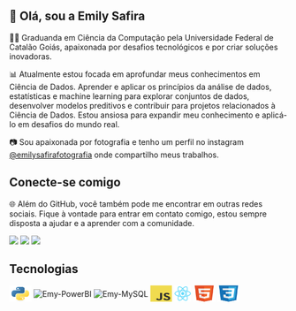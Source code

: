 <div>
        <h2> 👋 Olá, sou a Emily Safira</h2>
        <p> 👩‍💻 Graduanda em Ciência da Computação pela Universidade Federal de Catalão Goiás, apaixonada por desafios tecnológicos e por criar soluções inovadoras. 
        </p>
        <p> 📊 Atualmente estou focada em aprofundar meus conhecimentos em Ciência de Dados. Aprender e aplicar os princípios da análise de dados, estatísticas e machine learning para explorar conjuntos de dados, desenvolver modelos preditivos e contribuir para projetos relacionados à Ciência de Dados. Estou ansiosa para expandir meu conhecimento e aplicá-lo em desafios do mundo real.
        </p>
        <p> 📷 Sou apaixonada por fotografia e tenho um perfil no instagram 
            <a href="https://www.instagram.com/emilysafirafotografia/"> @emilysafirafotografia</a> onde compartilho meus trabalhos.
        </p>
    </div> 
    <h2>Conecte-se comigo</h2>
    <p> 🌐 Além do GitHub, você também pode me encontrar em outras redes sociais. Fique à vontade para entrar em contato comigo, estou sempre disposta a ajudar e a aprender com a comunidade.
    </p>
    <a href="https://www.linkedin.com/in/emily-araujo-54885b153/" target="_blank"><img src="https://img.shields.io/badge/-LinkedIn-%230077B5?style=for-the-badge&logo=linkedin&logoColor=white" target="_blank"></a> 
    <a href="https://discord.gg/emily-sah" target="Emily-Sah#6520"><img src="https://img.shields.io/badge/Discord-7289DA?style=for-the-badge&logo=discord&logoColor=white" target="_blank"></a>       
    <a href = "mailto:emilysafira123@gmail.com"><img src="https://img.shields.io/badge/-Gmail-%23333?style=for-the-badge&logo=gmail&logoColor=red" target="_blank"></a>
</div>

<div>
 <h2>Tecnologias</h2>
  <img align="center" alt="Emy-Python" height="30" width="40" src="https://raw.githubusercontent.com/devicons/devicon/master/icons/python/python-original.svg">
  <img align="center" alt="Emy-PowerBI" height="30" width="30" src="https://e7.pngegg.com/pngimages/252/727/png-clipart-power-bi-business-intelligence-microsoft-analytics-microsoft-text-rectangle.png">
  <img align="center" alt="Emy-MySQL" height="30" width="40" src="https://cdn.jsdelivr.net/gh/devicons/devicon/icons/mysql/mysql-original-wordmark.svg">
  <img align="center" alt="Emy-JavaScript" height="30" width="40" src="https://raw.githubusercontent.com/devicons/devicon/master/icons/javascript/javascript-original.svg">
  <img align="center" alt="Emy-React" height="30" width="30" src="https://raw.githubusercontent.com/devicons/devicon/master/icons/react/react-original.svg">
  <img align="center" alt="Emy-HTML" height="30" width="40" src="https://raw.githubusercontent.com/devicons/devicon/master/icons/html5/html5-original.svg">
  <img align="center" alt="Emy-CSS" height="30" width="40" src="https://raw.githubusercontent.com/devicons/devicon/master/icons/css3/css3-original.svg">
</div>
<br>
<br>
